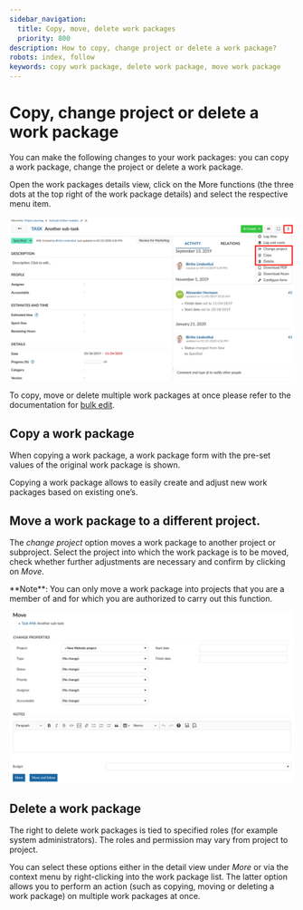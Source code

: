 ```yaml
---
sidebar_navigation:
  title: Copy, move, delete work packages
  priority: 800
description: How to copy, change project or delete a work package?
robots: index, follow
keywords: copy work package, delete work package, move work package
---
```


# Copy, change project or delete a work package

You can make the following changes to your work packages: you can copy a work package, change the project or delete a work package. 

Open the work packages details view, click on the More functions (the three dots at the top right of the work package details) and select the respective menu item.

![User-guide-copy-change-project-delete](User-guide-copy-change-project-delete.png)

To copy, move or delete multiple work packages at once please refer to the documentation for [bulk edit](../edit-work-package/#bulk-edit-work-packages). 

## Copy a work package

When copying a work package, a work package form with the pre-set values of the original work package is shown.

Copying a work package allows to easily create and adjust new work packages based on existing one’s.

## Move a work package to a different project.

The *change project* option moves a work package to another project or subproject. Select the project into which the work package is to be moved, check whether further adjustments are necessary and confirm by clicking on *Move*.

<div class="alert alert-info" role="alert">
**Note**:  You can only move a work package into projects that you are a member of and for which you are authorized to carry out this function.
</div>

![move work package](image-20200129143632697.png)

## Delete a work package

The right to delete work packages is tied to specified roles (for example system administrators). The roles and permission may vary from project to project.

You can select these options either in the detail view under *More* or via the context menu by right-clicking into the work package list. The latter option allows you to perform an action (such as copying, moving or deleting a work package) on multiple work packages at once.